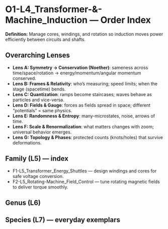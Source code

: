 # O1-L4_Transformer-&-Machine_Induction — Order Index
**Definition:** Manage cores, windings, and rotation so induction moves power efficiently between circuits and shafts.
## Overarching Lenses

- **Lens A: Symmetry -> Conservation (Noether)**: sameness across time/space/rotation → energy/momentum/angular momentum conserved.
- **Lens B: Frames & Relativity**: who’s measuring; speed limits; when the stage (spacetime) bends.
- **Lens C: Quantization**: ramps become staircases; waves behave as particles and vice-versa.
- **Lens D: Fields & Gauge**: forces as fields spread in space; different “potentials” = same physics.
- **Lens E: Randomness & Entropy**: many-microstates, noise, arrows of time.
- **Lens F: Scale & Renormalization**: what matters changes with zoom; universal behavior emerges.
- **Lens G: Topology & Phases**: protected counts (knots/holes) that survive deformations.

## Family (L5) — index
- F1-L5_Transformer_Energy_Shuttles — design windings and cores for safe voltage conversion.
- F2-L5_Rotating-Machine_Field_Control — tune rotating magnetic fields to deliver torque smoothly.
## Genus (L6)
## Species (L7) — everyday exemplars
